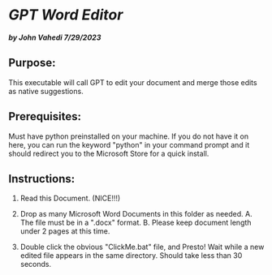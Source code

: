 # ***GPT Word Editor***
***by John Vahedi 7/29/2023***

## Purpose:

 This executable will call GPT to edit your document and merge
 those edits as native suggestions. 

## Prerequisites:

 Must have python preinstalled on your machine. If you do not have
 it on here, you can run the keyword "python" in your command 
 prompt and it should redirect you to the Microsoft Store for a 
 quick install.

## Instructions:

1. Read this Document. (NICE!!!)

2. Drop as many Microsoft Word Documents in this folder as needed.
	A. The file must be in a ".docx" format.
	B. Please keep document length under 2 pages at this time.

3. Double click the obvious "ClickMe.bat" file, and Presto! 
	Wait while a new edited file appears in the same directory. 
	Should take less than 30 seconds. 
